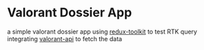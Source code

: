 # Valorant Dossier App

a simple valorant dossier app using [redux-toolkit](https://redux-toolkit.js.org/) to test RTK query integrating [valorant-api](https://valorant-api.com/) to fetch the data
